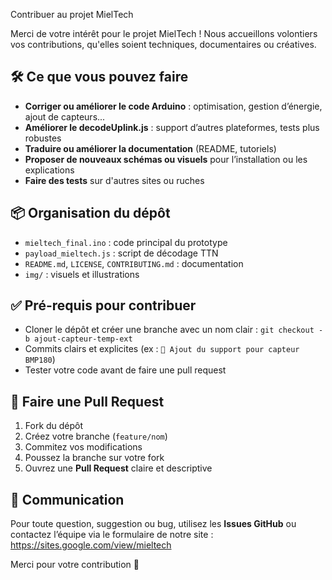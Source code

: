  Contribuer au projet MielTech

Merci de votre intérêt pour le projet MielTech ! Nous accueillons volontiers vos contributions, qu'elles soient techniques, documentaires ou créatives.

## 🛠 Ce que vous pouvez faire

- **Corriger ou améliorer le code Arduino** : optimisation, gestion d’énergie, ajout de capteurs...
- **Améliorer le decodeUplink.js** : support d’autres plateformes, tests plus robustes
- **Traduire ou améliorer la documentation** (README, tutoriels)
- **Proposer de nouveaux schémas ou visuels** pour l’installation ou les explications
- **Faire des tests** sur d'autres sites ou ruches

## 📦 Organisation du dépôt

- `mieltech_final.ino` : code principal du prototype
- `payload_mieltech.js` : script de décodage TTN
- `README.md`, `LICENSE`, `CONTRIBUTING.md` : documentation
- `img/` : visuels et illustrations

## ✅ Pré-requis pour contribuer

- Cloner le dépôt et créer une branche avec un nom clair : `git checkout -b ajout-capteur-temp-ext`
- Commits clairs et explicites (ex : `🔧 Ajout du support pour capteur BMP180`)
- Tester votre code avant de faire une pull request

## 🚀 Faire une Pull Request

1. Fork du dépôt
2. Créez votre branche (`feature/nom`)
3. Commitez vos modifications
4. Poussez la branche sur votre fork
5. Ouvrez une **Pull Request** claire et descriptive

## 💬 Communication

Pour toute question, suggestion ou bug, utilisez les **Issues GitHub** ou contactez l’équipe via le formulaire de notre site :
https://sites.google.com/view/mieltech

Merci pour votre contribution 🐝
